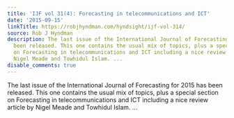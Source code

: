 ```yaml
---
title: 'IJF vol 31(4): Forecasting in telecommunications and ICT'
date: '2015-09-15'
linkTitle: https://robjhyndman.com/hyndsight/ijf-vol-314/
source: Rob J Hyndman
description: The last issue of the International Journal of Forecasting for 2015 has
  been released. This one contains the usual mix of topics, plus a special section
  on Forecasting in telecommunications and ICT including a nice review article by
  Nigel Meade and Towhidul Islam. ...
disable_comments: true
---
```

The last issue of the International Journal of Forecasting for 2015 has been released. This one contains the usual mix of topics, plus a special section on Forecasting in telecommunications and ICT including a nice review article by Nigel Meade and Towhidul Islam. ...